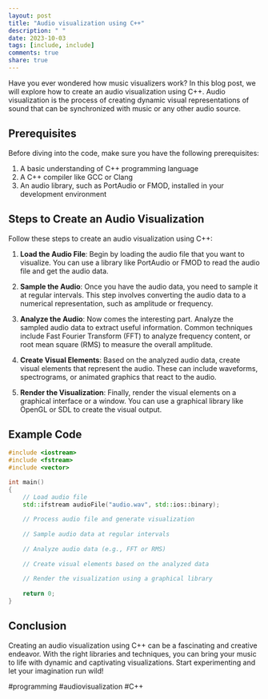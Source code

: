 ```yaml
---
layout: post
title: "Audio visualization using C++"
description: " "
date: 2023-10-03
tags: [include, include]
comments: true
share: true
---
```


Have you ever wondered how music visualizers work? In this blog post, we will explore how to create an audio visualization using C++. Audio visualization is the process of creating dynamic visual representations of sound that can be synchronized with music or any other audio source.

## Prerequisites

Before diving into the code, make sure you have the following prerequisites:

1. A basic understanding of C++ programming language
2. A C++ compiler like GCC or Clang
3. An audio library, such as PortAudio or FMOD, installed in your development environment

## Steps to Create an Audio Visualization

Follow these steps to create an audio visualization using C++:

1. **Load the Audio File**: Begin by loading the audio file that you want to visualize. You can use a library like PortAudio or FMOD to read the audio file and get the audio data.

2. **Sample the Audio**: Once you have the audio data, you need to sample it at regular intervals. This step involves converting the audio data to a numerical representation, such as amplitude or frequency.

3. **Analyze the Audio**: Now comes the interesting part. Analyze the sampled audio data to extract useful information. Common techniques include Fast Fourier Transform (FFT) to analyze frequency content, or root mean square (RMS) to measure the overall amplitude.

4. **Create Visual Elements**: Based on the analyzed audio data, create visual elements that represent the audio. These can include waveforms, spectrograms, or animated graphics that react to the audio.

5. **Render the Visualization**: Finally, render the visual elements on a graphical interface or a window. You can use a graphical library like OpenGL or SDL to create the visual output.

## Example Code

```cpp
#include <iostream>
#include <fstream>
#include <vector>

int main()
{
    // Load audio file
    std::ifstream audioFile("audio.wav", std::ios::binary);
    
    // Process audio file and generate visualization
    
    // Sample audio data at regular intervals
    
    // Analyze audio data (e.g., FFT or RMS)
    
    // Create visual elements based on the analyzed data
    
    // Render the visualization using a graphical library
    
    return 0;
}
```

## Conclusion

Creating an audio visualization using C++ can be a fascinating and creative endeavor. With the right libraries and techniques, you can bring your music to life with dynamic and captivating visualizations. Start experimenting and let your imagination run wild!

#programming #audiovisualization #C++